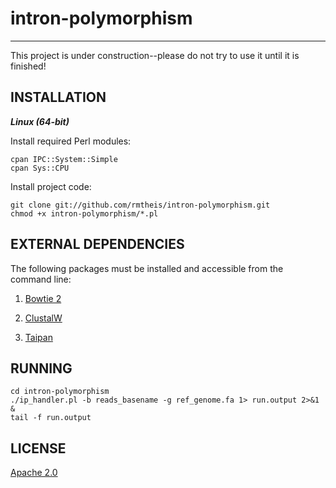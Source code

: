 # intron-polymorphism
* * *

This project is under construction--please do not try to use it until it is finished!

## INSTALLATION
**_Linux (64-bit)_**

Install required Perl modules:

    cpan IPC::System::Simple
    cpan Sys::CPU

Install project code:

    git clone git://github.com/rmtheis/intron-polymorphism.git
    chmod +x intron-polymorphism/*.pl

## EXTERNAL DEPENDENCIES

The following packages must be installed and accessible from the command line:

1. [Bowtie 2](http://bowtie-bio.sourceforge.net/bowtie2/)

2. [ClustalW](http://www.ebi.ac.uk/Tools/msa/clustalw2/)

3. [Taipan](http://sourceforge.net/projects/taipan/)

## RUNNING

    cd intron-polymorphism
    ./ip_handler.pl -b reads_basename -g ref_genome.fa 1> run.output 2>&1 &
    tail -f run.output

## LICENSE

[Apache 2.0](http://www.apache.org/licenses/LICENSE-2.0.html)

